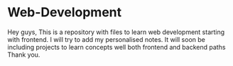 # Web-Development
Hey guys, This is a repository with files to learn web development starting with frontend. I will try to add my personalised notes. 
It will soon be including projects to learn concepts well both frontend and backend paths
Thank you.

